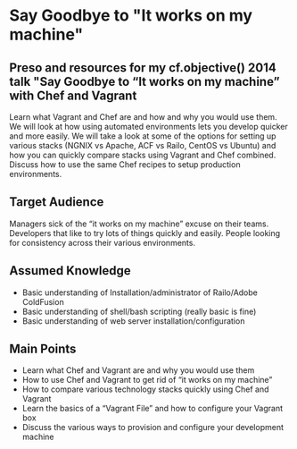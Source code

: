 Say Goodbye to "It works on my machine"
===================================

Preso and resources for my cf.objective() 2014 talk "Say Goodbye to “It works on my machine” with Chef and Vagrant
--------

Learn what Vagrant and Chef are and how and why you would use them. We will look at how using automated environments lets you develop quicker and more easily. We will take a look at some of the options for setting up various stacks (NGNIX vs Apache, ACF vs Railo, CentOS vs Ubuntu) and how you can quickly compare stacks using Vagrant and Chef combined. Discuss how to use the same Chef recipes to setup production environments.

Target Audience
--------

Managers sick of the “it works on my machine” excuse on their teams. Developers that like to try lots of things quickly and easily. People looking for consistency across their various environments.

Assumed Knowledge
--------

* Basic understanding of Installation/administrator of Railo/Adobe ColdFusion
* Basic understanding of shell/bash scripting (really basic is fine)
* Basic understanding of web server installation/configuration

Main Points
--------
* Learn what Chef and Vagrant are and why you would use them
* How to use Chef and Vagrant to get rid of “it works on my machine”
* How to compare various technology stacks quickly using Chef and Vagrant
* Learn the basics of a “Vagrant File” and how to configure your Vagrant box
* Discuss the various ways to provision and configure your development machine
